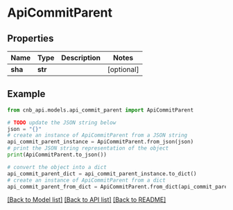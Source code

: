 # ApiCommitParent


## Properties

Name | Type | Description | Notes
------------ | ------------- | ------------- | -------------
**sha** | **str** |  | [optional] 

## Example

```python
from cnb_api.models.api_commit_parent import ApiCommitParent

# TODO update the JSON string below
json = "{}"
# create an instance of ApiCommitParent from a JSON string
api_commit_parent_instance = ApiCommitParent.from_json(json)
# print the JSON string representation of the object
print(ApiCommitParent.to_json())

# convert the object into a dict
api_commit_parent_dict = api_commit_parent_instance.to_dict()
# create an instance of ApiCommitParent from a dict
api_commit_parent_from_dict = ApiCommitParent.from_dict(api_commit_parent_dict)
```
[[Back to Model list]](../README.md#documentation-for-models) [[Back to API list]](../README.md#documentation-for-api-endpoints) [[Back to README]](../README.md)


